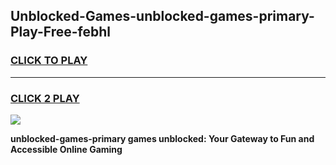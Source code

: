
## Unblocked-Games-unblocked-games-primary-Play-Free-febhl
<h3>
<a href="https://premium76.site?title=unblocked-games-primary&ref=23A">CLICK TO PLAY</a></h3>
<hr>

<h3>
<a href="https://premium76.site?title=unblocked-games-primary&ref=23A">CLICK 2 PLAY</a>
  
</h3>

<a href="https://premium76.site?title=unblocked-games-primary&ref=23A"><img src="https://clearcache.store/games.png"></a>


**unblocked-games-primary games unblocked: Your Gateway to Fun and Accessible Online Gaming**
